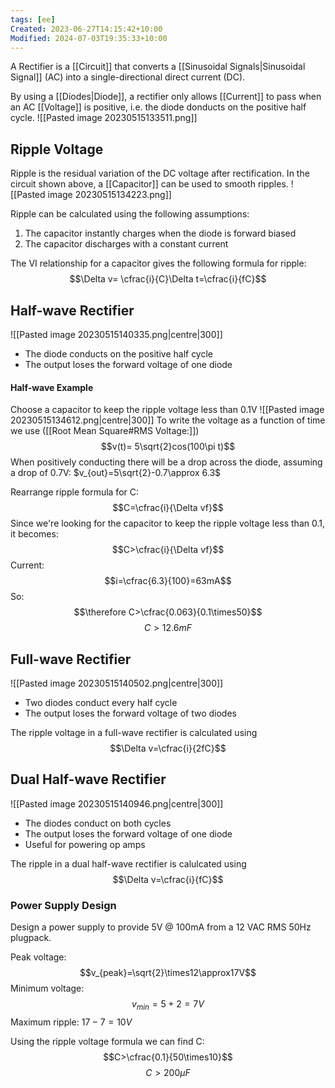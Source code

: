 ```yaml
---
tags: [ee]
Created: 2023-06-27T14:15:42+10:00
Modified: 2024-07-03T19:35:33+10:00
---
```

A Rectifier is a [[Circuit]] that converts a [[Sinusoidal Signals|Sinusoidal Signal]] (AC) into a single-directional direct current (DC).

By using a [[Diodes|Diode]], a rectifier only allows [[Current]] to pass when an AC [[Voltage]] is positive, i.e. the diode donducts on the positive half cycle.
![[Pasted image 20230515133511.png]]

## Ripple Voltage
Ripple is the residual variation of the DC voltage after rectification. In the circuit shown above, a [[Capacitor]] can be used to smooth ripples.
![[Pasted image 20230515134223.png]]

Ripple can be calculated using the following assumptions:
1. The capacitor instantly charges when the diode is forward biased
2. The capacitor discharges with a constant current

The VI relationship for a capacitor gives the following formula for ripple:
$$\Delta v= \cfrac{i}{C}\Delta t=\cfrac{i}{fC}$$
## Half-wave Rectifier
![[Pasted image 20230515140335.png|centre|300]]
- The diode conducts on the positive half cycle
- The output loses the forward voltage of one diode

#### Half-wave Example
Choose a capacitor to keep the ripple voltage less than 0.1V
![[Pasted image 20230515134612.png|centre|300]]
To write the voltage as a function of time we use ([[Root Mean Square#RMS Voltage:]])
$$v(t)= 5\sqrt{2}cos(100\pi t)$$
When positively conducting there will be a drop across the diode, assuming a drop of 0.7V: $v_{out}=5\sqrt{2}-0.7\approx 6.3$ 

Rearrange ripple formula for C:
$$C=\cfrac{i}{\Delta vf}$$
Since we're looking for the capacitor to keep the ripple voltage less than 0.1, it becomes:
$$C>\cfrac{i}{\Delta vf}$$
Current:
$$i=\cfrac{6.3}{100}=63mA$$
So:
$$\therefore C>\cfrac{0.063}{0.1\times50}$$
$$C>12.6mF$$



## Full-wave Rectifier
![[Pasted image 20230515140502.png|centre|300]]
- Two diodes conduct every half cycle
- The output loses the forward voltage of two diodes

The ripple voltage in a full-wave rectifier is calculated using
$$\Delta v=\cfrac{i}{2fC}$$
## Dual Half-wave Rectifier
![[Pasted image 20230515140946.png|centre|300]]
- The diodes conduct on both cycles
- The output loses the forward voltage of one diode
- Useful for powering op amps

The ripple in a dual half-wave rectifier is calulcated using
$$\Delta v=\cfrac{i}{fC}$$

### Power Supply Design
Design a power supply to provide 5V @ 100mA from a 12 VAC RMS 50Hz plugpack.

Peak voltage:
$$v_{peak}=\sqrt{2}\times12\approx17V$$
Minimum voltage:
$$v_{min}=5+2=7V$$
Maximum ripple: $17-7=10V$

Using the ripple voltage formula we can find C:
$$C>\cfrac{0.1}{50\times10}$$
$$C>200\mu F$$
